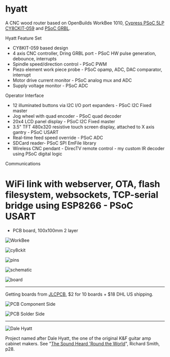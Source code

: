 # hyatt
A CNC wood router based on OpenBuilds WorkBee 1010, [Cypress PSoC 5LP CY8CKIT-059](http://www.cypress.com/documentation/development-kitsboards/cy8ckit-059-psoc-5lp-prototyping-kit-onboard-programmer-and) and [PSoC GRBL](https://github.com/bdring/Grbl_USB_Native). 

Hyatt Feature Set
* CY8KIT-059 based design
* 4 axis CNC controller, Dring GRBL port - PSoC HW pulse generation, debounce, interrupts
* Spindle speed/direction control - PSoC PWM
* Piezo element work piece probe - PSoC opamp, ADC, DAC comparator, interrupt
* Motor drive current monitor - PSoC analog mux and ADC
* Supply voltage monitor - PSoC ADC

Operator Interface
* 12 illuminated buttons via I2C I/O port expanders - PSoC I2C Fixed master
* Jog wheel with quad encoder - PSoC quad decoder
* 20x4 LCD panel display - PSoC I2C Fixed master
* 3.5" TFT 480x320 resistive touch screen display, attached to X axis gantry - PSoC USART
* Real-time feed speed override - PSoC ADC
* SDCard reader- PSoC SPI EmFile library
* Wireless CNC pendant - DirecTV remote control - my custom IR decoder using PSoC digital logic

Communications
# WiFi link with webserver, OTA, flash filesystem, websockets, TCP-serial bridge using ESP8266 - PSoC USART
* PCB board, 100x100mm 2 layer


![WorkBee](images/workbee-cnc.jpg)

![cy8ckit](images/cy8ckit-059.jpg)

![pins](images/psoc5pins.png)

![schematic](images/schematic.png)

![board](images/board.png)

---

Getting boards from [JLCPCB](https://jlcpcb.com/), $2 for 10 boards + $18 DHL US shipping.

![PCB Component Side](images/hyatt-PCB-component-v1.0-180804.png)

![PCB Solder Side](images/hyatt-PCB-solder-v1.0-180804.png)

---

![Dale Hyatt](images/DaleHyatt.jpg)

Project named after Dale Hyatt, the one of the original K&F guitar amp cabinet makers. See "[The Sound Heard 'Round the World](https://www.halleonardbooks.com/product/viewproduct.action?itemid=332779 "Fender - The Sound Heard 'Round the World")", Richard Smith, p28. 

